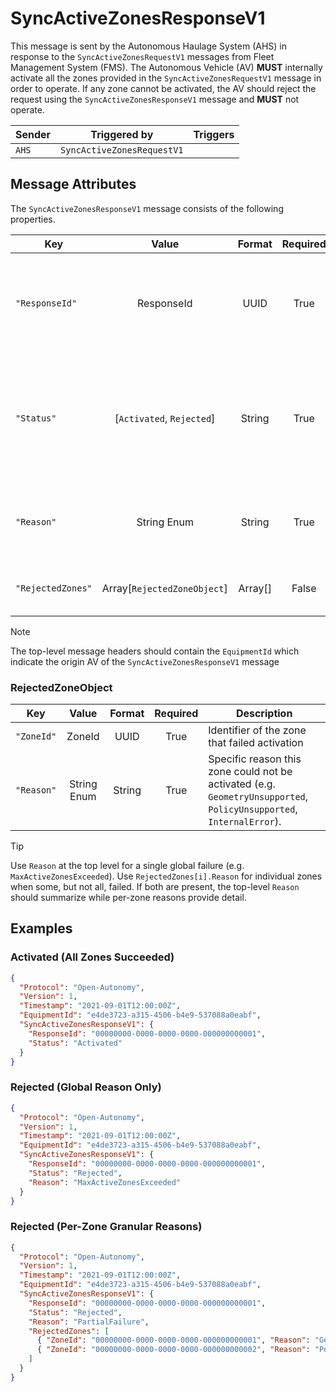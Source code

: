 # SyncActiveZonesResponseV1

This message is sent by the Autonomous Haulage System (AHS) in response to the `SyncActiveZonesRequestV1` messages from Fleet Management System  (FMS). The Autonomous Vehicle (AV) **MUST** internally activate all the zones provided in the `SyncActiveZonesRequestV1` message in order to operate. If any zone cannot be activated, the AV should reject the request using the `SyncActiveZonesResponseV1` message and **MUST** not operate.

| Sender | Triggered by | Triggers |
| --- | --- | --- |
| `AHS`  | `SyncActiveZonesRequestV1` |  |


## Message Attributes

The `SyncActiveZonesResponseV1` message consists of the following properties.

| Key | Value | Format | Required | Description |
| --- | :---: | :---: | :---: | --- |
| `"ResponseId"` | ResponseId | UUID | True | Correlation identifier for this response. It SHALL be identical to the `SyncActiveZonesRequestV1.RequestId` it answers. Duplicate responses with the same `ResponseId` are idempotent and MAY be ignored after the first is processed. |
| `"Status"` | [`Activated`, `Rejected`] | String | True | Indicates whether the AV has successfully activated the received policy zones. <br/> - `Activated`: The AV has activated all zones and is adhering to their associated policies. <br/> - `Rejected`: The AV cannot adhere to one or more of the policies. In this case, the AV must not operate as it cannot guarantee safety. |
| `"Reason"` | String Enum | String | True | High-level reason for rejecting the entire set when `Status` = `Rejected` (e.g. a global failure). Use per-zone reasons in `RejectedZones` for granular causes. Required if `Status` = `Rejected`. |
| `"RejectedZones"` | Array[`RejectedZoneObject`] | Array[] | False | Granular list of zones the AV failed to activate along with per-zone rejection reasons. Present only when some, but not all, zones failed. |

>[!NOTE]
> The top-level message headers should contain the `EquipmentId` which indicate the origin AV of the `SyncActiveZonesResponseV1` message

### RejectedZoneObject
| Key | Value | Format | Required | Description |
| --- | :---: | :---: | :---: | --- |
| `"ZoneId"` | ZoneId | UUID | True | Identifier of the zone that failed activation |
| `"Reason"` | String Enum | String | True | Specific reason this zone could not be activated (e.g. `GeometryUnsupported`, `PolicyUnsupported`, `InternalError`). |

> [!TIP]
> Use `Reason` at the top level for a single global failure (e.g. `MaxActiveZonesExceeded`). Use `RejectedZones[i].Reason` for individual zones when some, but not all, failed. If both are present, the top-level `Reason` should summarize while per-zone reasons provide detail.

## Examples
### Activated (All Zones Succeeded)
```JSON
{
  "Protocol": "Open-Autonomy",
  "Version": 1,
  "Timestamp": "2021-09-01T12:00:00Z",
  "EquipmentId": "e4de3723-a315-4506-b4e9-537088a0eabf",
  "SyncActiveZonesResponseV1": {
    "ResponseId": "00000000-0000-0000-0000-000000000001",
    "Status": "Activated"
  }
}
```

### Rejected (Global Reason Only)
```JSON
{
  "Protocol": "Open-Autonomy",
  "Version": 1,
  "Timestamp": "2021-09-01T12:00:00Z",
  "EquipmentId": "e4de3723-a315-4506-b4e9-537088a0eabf",
  "SyncActiveZonesResponseV1": {
    "ResponseId": "00000000-0000-0000-0000-000000000001",
    "Status": "Rejected",
    "Reason": "MaxActiveZonesExceeded"
  }
}
```

### Rejected (Per-Zone Granular Reasons)
```JSON
{
  "Protocol": "Open-Autonomy",
  "Version": 1,
  "Timestamp": "2021-09-01T12:00:00Z",
  "EquipmentId": "e4de3723-a315-4506-b4e9-537088a0eabf",
  "SyncActiveZonesResponseV1": {
    "ResponseId": "00000000-0000-0000-0000-000000000001",
    "Status": "Rejected",
    "Reason": "PartialFailure",
    "RejectedZones": [
      { "ZoneId": "00000000-0000-0000-0000-000000000001", "Reason": "GeometryUnsupported" },
      { "ZoneId": "00000000-0000-0000-0000-000000000002", "Reason": "PolicyUnsupported" }
    ]
  }
}